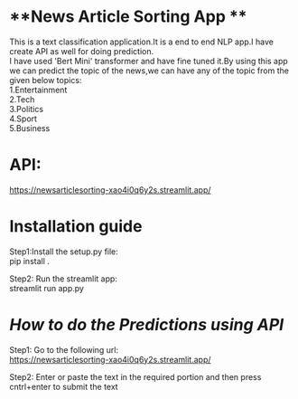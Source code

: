 # **News Article Sorting App **
This is a text classification application.It is a end to end NLP app.I have create API as well for doing prediction.</br>
I have used 'Bert Mini' transformer and have fine tuned it.By using this app we can predict the topic of the news,we can have
any of the topic from the given below topics:</br>
1.Entertainment</br>
2.Tech</br>
3.Politics</br>
4.Sport</br>
5.Business</br>

# **API:**</br>
https://newsarticlesorting-xao4i0q6y2s.streamlit.app/

# **Installation guide**

Step1:Install the setup.py file:</br>
pip install .

Step2: Run the streamlit app:</br>
streamlit run app.py




# ***How to do the Predictions using API***

Step1: Go to the following url:</br>
https://newsarticlesorting-xao4i0q6y2s.streamlit.app/

Step2: Enter or paste the text in the required portion and then press cntrl+enter to submit the text

